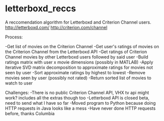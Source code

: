 # letterboxd_reccs

A reccomendation algorithm for Letterboxd and Criterion Channel users.
http://letterboxd.com/
http://criterion.com/channel

Process:

-Get list of movies on the Criterion Channel
-Get user's ratings of movies on the Criterion Channel from the Letterboxd API
-Get ratings of Criterion Channel movies by other Letterboxd users followed by said user
-Build ratings matrix with user x movie dimensions (possibly in MATLAB)
-Apply iterative SVD matrix decomposition to approximate ratings for movies not seen by user
-Sort approximate ratings by highest to lowest
-Remove movies seen by user (possibly not rated)
-Return sorted list of movies to watch to user


Challenges:
-There is no public Criterion Channel API, VHX tv api might work? includes all the extras though too
-Letterboxd API is closed beta, need to send what I have so far
-Moved program to Python because doing HTTP requests in Java looks like a mess
-Have never done HTTP requests before, thanks Columbia
